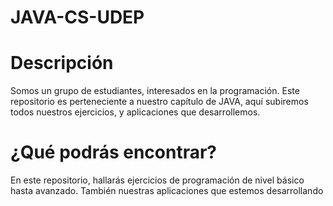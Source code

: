 # JAVA-CS-UDEP
# Descripción
Somos un grupo de estudiantes, interesados en la programación. Este repositorio es perteneciente a nuestro capítulo de JAVA, aquí subiremos todos nuestros 
ejercicios, y aplicaciones que desarrollemos.

# ¿Qué podrás encontrar?
En este repositorio, hallarás ejercicios de programación de nivel básico hasta avanzado. También nuestras aplicaciones que estemos desarrollando
